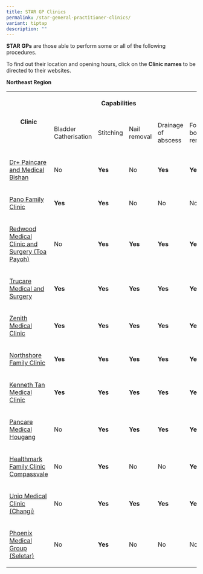 ```yaml
---
title: STAR GP Clinics
permalink: /star-general-practitioner-clinics/
variant: tiptap
description: ""
---
```

<p><strong>STAR GPs</strong> are those able to perform some or all of the
following procedures.</p>
<p></p>
<p>To find out their location and opening hours, click on the <strong>Clinic names </strong>to
be directed to their websites.</p>
<p></p>
<p><strong>Northeast Region</strong>
</p>
<table style="minWidth: 150px">
<colgroup>
<col>
<col>
<col>
<col>
<col>
<col>
</colgroup>
<tbody>
<tr>
<th rowspan="2" colspan="1">
<p>Clinic</p>
</th>
<th rowspan="1" colspan="4">
<p>Capabilities</p>
</th>
<th rowspan="1" colspan="1">
<p></p>
</th>
</tr>
<tr>
<td rowspan="1" colspan="1">
<p>Bladder Catherisation</p>
</td>
<td rowspan="1" colspan="1">
<p>Stitching</p>
</td>
<td rowspan="1" colspan="1">
<p>Nail removal</p>
</td>
<td rowspan="1" colspan="1">
<p>Drainage of abscess</p>
</td>
<td rowspan="1" colspan="1">
<p>Foreign body removal</p>
</td>
</tr>
<tr>
<td rowspan="1" colspan="1">
<p><a href="https://drplus.com.sg/clinic/drplus-bishan-clinic/" rel="noopener nofollow" target="_blank">Dr+ Paincare and Medical Bishan</a>
</p>
</td>
<td rowspan="1" colspan="1">
<p>No</p>
</td>
<td rowspan="1" colspan="1">
<p><strong>Yes</strong>
</p>
</td>
<td rowspan="1" colspan="1">
<p>No</p>
</td>
<td rowspan="1" colspan="1">
<p><strong>Yes</strong>
</p>
</td>
<td rowspan="1" colspan="1">
<p><strong>Yes</strong>
</p>
</td>
</tr>
<tr>
<td rowspan="1" colspan="1">
<p><a href="https://www.panoclinic.sg/" rel="noopener nofollow" target="_blank">Pano Family Clinic</a>
</p>
</td>
<td rowspan="1" colspan="1">
<p><strong>Yes</strong>
</p>
</td>
<td rowspan="1" colspan="1">
<p><strong>Yes</strong>
</p>
</td>
<td rowspan="1" colspan="1">
<p>No</p>
</td>
<td rowspan="1" colspan="1">
<p>No</p>
</td>
<td rowspan="1" colspan="1">
<p>No</p>
</td>
</tr>
<tr>
<td rowspan="1" colspan="1">
<p><a href="https://www.redwoodmedgroup.com/" rel="noopener nofollow" target="_blank">Redwood Medical Clinic and Surgery (Toa Payoh)</a>
</p>
</td>
<td rowspan="1" colspan="1">
<p>No</p>
</td>
<td rowspan="1" colspan="1">
<p><strong>Yes</strong>
</p>
</td>
<td rowspan="1" colspan="1">
<p><strong>Yes</strong>
</p>
</td>
<td rowspan="1" colspan="1">
<p><strong>Yes</strong>
</p>
</td>
<td rowspan="1" colspan="1">
<p><strong>Yes</strong>
</p>
</td>
</tr>
<tr>
<td rowspan="1" colspan="1">
<p><a href="https://trucaremedical.com.sg/contact/" rel="noopener nofollow" target="_blank">Trucare Medical and Surgery</a>
</p>
</td>
<td rowspan="1" colspan="1">
<p><strong>Yes</strong>
</p>
</td>
<td rowspan="1" colspan="1">
<p><strong>Yes</strong>
</p>
</td>
<td rowspan="1" colspan="1">
<p><strong>Yes</strong>
</p>
</td>
<td rowspan="1" colspan="1">
<p><strong>Yes</strong>
</p>
</td>
<td rowspan="1" colspan="1">
<p><strong>Yes</strong>
</p>
</td>
</tr>
<tr>
<td rowspan="1" colspan="1">
<p><a href="https://punggolgp.com/" rel="noopener nofollow" target="_blank">Zenith Medical Clinic</a>
</p>
</td>
<td rowspan="1" colspan="1">
<p><strong>Yes</strong>
</p>
</td>
<td rowspan="1" colspan="1">
<p><strong>Yes</strong>
</p>
</td>
<td rowspan="1" colspan="1">
<p><strong>Yes</strong>
</p>
</td>
<td rowspan="1" colspan="1">
<p><strong>Yes</strong>
</p>
</td>
<td rowspan="1" colspan="1">
<p><strong>Yes</strong>
</p>
</td>
</tr>
<tr>
<td rowspan="1" colspan="1">
<p><a href="https://northshorefamilyclinic.sg/" rel="noopener nofollow" target="_blank">Northshore Family Clinic</a>
</p>
</td>
<td rowspan="1" colspan="1">
<p><strong>Yes</strong>
</p>
</td>
<td rowspan="1" colspan="1">
<p><strong>Yes</strong>
</p>
</td>
<td rowspan="1" colspan="1">
<p><strong>Yes</strong>
</p>
</td>
<td rowspan="1" colspan="1">
<p><strong>Yes</strong>
</p>
</td>
<td rowspan="1" colspan="1">
<p><strong>Yes</strong>
</p>
</td>
</tr>
<tr>
<td rowspan="1" colspan="1">
<p><a href="https://ktmc.sg/" rel="noopener nofollow" target="_blank">Kenneth Tan Medical Clinic</a>
</p>
</td>
<td rowspan="1" colspan="1">
<p><strong>Yes</strong>
</p>
</td>
<td rowspan="1" colspan="1">
<p><strong>Yes</strong>
</p>
</td>
<td rowspan="1" colspan="1">
<p><strong>Yes</strong>
</p>
</td>
<td rowspan="1" colspan="1">
<p><strong>Yes</strong>
</p>
</td>
<td rowspan="1" colspan="1">
<p><strong>Yes</strong>
</p>
</td>
</tr>
<tr>
<td rowspan="1" colspan="1">
<p><a href="https://pancaremedical.sg/" rel="noopener nofollow" target="_blank">Pancare Medical Hougang</a>
</p>
</td>
<td rowspan="1" colspan="1">
<p>No</p>
</td>
<td rowspan="1" colspan="1">
<p><strong>Yes</strong>
</p>
</td>
<td rowspan="1" colspan="1">
<p><strong>Yes</strong>
</p>
</td>
<td rowspan="1" colspan="1">
<p><strong>Yes</strong>
</p>
</td>
<td rowspan="1" colspan="1">
<p><strong>Yes</strong>
</p>
</td>
</tr>
<tr>
<td rowspan="1" colspan="1">
<p><a href="https://www.healthmark.com.sg/location" rel="noopener nofollow" target="_blank">Healthmark Family Clinic Compassvale</a>
</p>
</td>
<td rowspan="1" colspan="1">
<p>No</p>
</td>
<td rowspan="1" colspan="1">
<p><strong>Yes</strong>
</p>
</td>
<td rowspan="1" colspan="1">
<p>No</p>
</td>
<td rowspan="1" colspan="1">
<p>No</p>
</td>
<td rowspan="1" colspan="1">
<p><strong>Yes</strong>
</p>
</td>
</tr>
<tr>
<td rowspan="1" colspan="1">
<p><a href="https://www.uniqmedicalclinic.com/services/" rel="noopener nofollow" target="_blank">Uniq Medical Clinic (Changi)</a>
</p>
</td>
<td rowspan="1" colspan="1">
<p>No</p>
</td>
<td rowspan="1" colspan="1">
<p><strong>Yes</strong>
</p>
</td>
<td rowspan="1" colspan="1">
<p><strong>Yes</strong>
</p>
</td>
<td rowspan="1" colspan="1">
<p><strong>Yes</strong>
</p>
</td>
<td rowspan="1" colspan="1">
<p><strong>Yes</strong>
</p>
</td>
</tr>
<tr>
<td rowspan="1" colspan="1">
<p><a href="https://phoenixmedical.sg/contact-us/" rel="noopener nofollow" target="_blank">Phoenix Medical Group (Seletar)</a>
</p>
</td>
<td rowspan="1" colspan="1">
<p>No</p>
</td>
<td rowspan="1" colspan="1">
<p><strong>Yes</strong>
</p>
</td>
<td rowspan="1" colspan="1">
<p>No</p>
</td>
<td rowspan="1" colspan="1">
<p>No</p>
</td>
<td rowspan="1" colspan="1">
<p>No</p>
</td>
</tr>
</tbody>
</table>
<p></p>